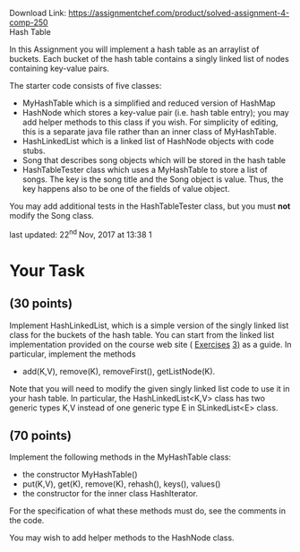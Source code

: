 Download Link: https://assignmentchef.com/product/solved-assignment-4-comp-250
<br>
Hash Table

In this Assignment you will implement a hash table as an arraylist of buckets. Each bucket of the hash table contains a singly linked list of nodes containing key-value pairs.

The starter code consists of five classes:

<ul>

 <li>MyHashTable which is a simplified and reduced version of HashMap</li>

 <li>HashNode which stores a key-value pair (i.e. hash table entry); you may add helper methods to this class if you wish. For simplicity of editing, this is a separate java file rather than an inner class of MyHashTable.</li>

 <li>HashLinkedList which is a linked list of HashNode objects with code stubs.</li>

 <li>Song that describes song objects which will be stored in the hash table</li>

 <li>HashTableTester class which uses a MyHashTable to store a list of songs. The key is the song title and the Song object is value. Thus, the key happens also to be one of the fields of value object.</li>

</ul>

You may add additional tests in the HashTableTester class, but you must <strong>not </strong>modify the Song class.

last updated: 22<sup>nd </sup>Nov, 2017 at 13:38                    1

<h1>Your Task</h1>

<h2>(30 points)</h2>

Implement HashLinkedList, which is a simple version of the singly linked list class for the buckets of the hash table. You can start from the linked list implementation provided on the course web site ( <a href="http://www.cim.mcgill.ca/~langer/250/LinkedList_Exercises.zip">Exercises</a> <a href="http://www.cim.mcgill.ca/~langer/250/LinkedList_Exercises.zip">3</a><a href="http://www.cim.mcgill.ca/~langer/250/LinkedList_Exercises.zip">)</a> as a guide. In particular, implement the methods

<ul>

 <li>add(K,V), remove(K), removeFirst(), getListNode(K).</li>

</ul>

Note that you will need to modify the given singly linked list code to use it in your hash table. In particular, the HashLinkedList&lt;K,V&gt; class has two generic types K,V instead of one generic type E in SLinkedList&lt;E&gt; class.

<h2>(70 points)</h2>

Implement the following methods in the MyHashTable class:

<ul>

 <li>the constructor MyHashTable()</li>

 <li>put(K,V), get(K), remove(K), rehash(), keys(), values()</li>

 <li>the constructor for the inner class HashIterator.</li>

</ul>

For the specification of what these methods must do, see the comments in the code.

You may wish to add helper methods to the HashNode class.